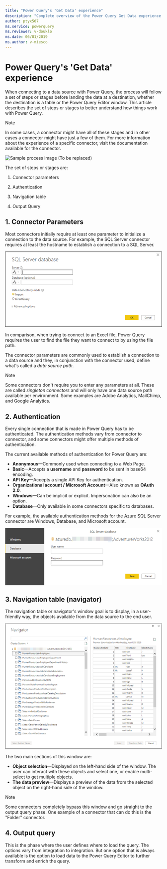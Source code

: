```yaml
---
title: "Power Query's 'Get Data' experience"
description: "Complete overview of the Power Query Get Data experience and all of its components such as connector parameters, authentication, navigation table and output."
author: ptyx507
ms.service: powerquery
ms.reviewer: v-douklo
ms.date: 06/01/2019
ms.author: v-miesco
---
```


# Power Query's 'Get Data' experience

When connecting to a data source with Power Query, the process will follow a set of steps or stages before landing the data at a destination, whether the destination is a table or the Power Query Editor window. This article describes the set of steps or stages to better understand how things work with Power Query.

>[!Note] 
>In some cases, a connector might have all of these stages and in other cases a connector might have just a few of them. For more information about the experience of a specific connector, visit the documentation available for the connector.

![Sample process image (To be replaced)](https://350519-1085912-raikfcquaxqncofqfm.stackpathdns.com/wp-content/uploads/2019/09/092119_1322_TheGetData1-1024x576.png)

The set of steps or stages are:

1.  Connector parameters

2.  Authentication

3.  Navigation table

4.  Output Query

## 1. Connector Parameters

Most connectors initially require at least one parameter to initialize a connection to the data source. For example, the SQL Server connector requires at least the hostname to establish a connection to a SQL Server.

![SQL Server connector parameters](images/me-connector-parameters.png)

In comparison, when trying to connect to an Excel file, Power Query requires the user to find the file they want to connect to by using the file path.

The connector parameters are commonly used to establish a connection to a data source and they, in conjunction with the connector used, define what's called a *data source path*.

>[!Note] 
>Some connectors don't require you to enter any parameters at all. These are called *singleton connectors* and will only have one data source path available per environment. Some examples are Adobe Analytics, MailChimp, and Google Analytics.

## 2. Authentication 

Every single connection that is made in Power Query has to be authenticated. The authentication methods vary from connector to connector, and some connectors might offer multiple methods of authentication.

The current available methods of authentication for Power Query are:
* **Anonymous**&mdash;Commonly used when connecting to a Web Page.
* **Basic**&mdash;Accepts a **username** and **password** to be sent in base64 encoding.
* **API Key**&mdash;Accepts a single API Key for authentication.
* **Organizational account / Microsoft Account**&mdash;Also known as **OAuth 2.0**.
* **Windows**&mdash;Can be implicit or explicit. Impersonation can also be an option.
* **Database**&mdash;Only available in some connectors specific to databases.

For example, the available authentication methods for the Azure SQL Server connector are Windows, Database, and Microsoft account.

![SQL Server connector authentication methods](images/me-authentication.png)

## 3. Navigation table (navigator)

The navigation table or navigator's window goal is to display, in a user-friendly way, the objects available from the data source to the end user.

![SQL Server connector navigator](images/me-navigator.png)

The two main sections of this window are:
* **Object selection**&mdash;Displayed on the left-hand side of the window. The
    user can interact with these objects and select one, or enable
    multi-select to get multiple objects.
* **The data preview**&mdash;Displays a preview of the data from the selected
    object on the right-hand side of the window.

>[!Note] 
>Some connectors completely bypass this window and go straight to the
output query phase. One example of a connector that can do this is the "Folder"
connector.

## 4. Output query

This is the phase where the user defines where to load the query. The options vary from integration to integration. But one option that is always available is the option to load data to the Power Query Editor to further transform and enrich the query.
